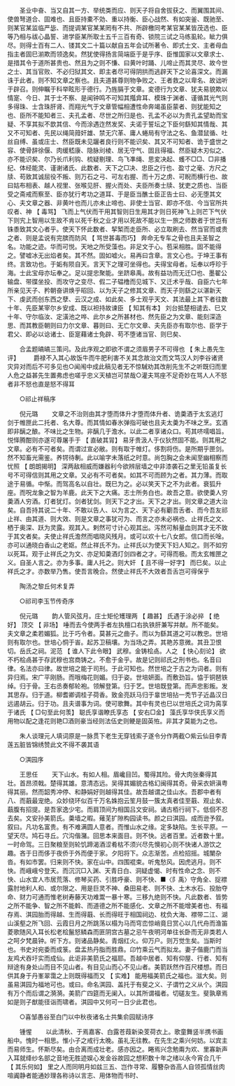 <!-- { "loadSidebar": true } -->
　　圣业中奋、当又自其一方、举统类而应、则天子将自舍拔获之、而翼围其间、使兽弩道合、固难也、且臣持橐不効、重以持衡、臣心战然、有如突釜、既驰至、则某官某监临严毖、而提调某官某某罔有不共、所辟檄同考某官某某皆茂选也、臣等乃相与祓心晶誓、进学臣某所取士五千三百有奇、锁院三试之马练虱轮。眦力俱尽。则得士百有二人、镂其文二十篇以献自五年会试所著令、即式士文、主者母血指主者固巳湔欺而领逸矣。然犹使得扬言简端臣于是乎序、臣惟国家以文章求士、是措其令于道所甚贵也、然且为之则不慊、曰黄叶时踊、儿啼止而其灵尽、故今世之士、其当官败、不必归狱其文、即主者尽可得阴拱而逃辟天下之论喜深文。而漏诛于此者。则不知文章之察也。且夫道甚尊则物争败之、王者救之以卑名、故诎听于辟召。则伸瞩于科举眩形于德行。乃旌膈于文章。変德行为文章、犹夫易貌欺以情寔、今日、其于士不察、是闻钟鸣不可知其摦弇耳、模珠于渊者、谨循其光气则多得珠、士含珠肝肾、而翔光气于文章管幅相遭性命奔竭虽臣蒙者、则犹能知之也、臣所不能知者三、夫孔孟者、尽世之所归是也、孔孟不必以为贵孔孟望助而宝疑、不享其拟不歆其信、今而涂遇迮然发奖、夫诺于誓坛之下臣何繇知其情哉、其又不可知者、先民以绳简箝奸雄、禁无穴革、庸人蜷局有守法之名、鱼潜鼠循、吐丝自缚、虽或庄士、然臣既未见躧者良行则不能识矣、其又不可知者、诡于盛世之容、使骨辞徐偃、肉缓嵇康、隐脉刓棱、居无守气、固且得福、然臣疑木刃似之、亦不能识矣、尔乃长爪利钩、梳疑剔理、鸟飞凖绳、思変决起、蠖不□□、□非播纪、体经能灵、谨谢诸氏、此数者、天下之□决、忠臣之行也、盈寸之毫、方尺之牍、苟致其诚屈役不叛、则万石之弓、可左右握、而十万之虏、可睨而横行也、故曰姑布相表、越人视里、张喉见肝、握火而处、夫臣所奏士牍、犹吏之质也、当臣受之斋戒而察至、臣亦犹行考功之道耳、于是臣当醮士臣正告士曰、必无堕其文心、夫文章之器、非黄叶也而儿亦未止啼也、非使士当官、即亦不信、今当官所共叹者、神 【 毒骂】 飞而上气伏而干用其智则日生用其才则日死神飞上则芒下气伏下则宄上智用以生故不肯以死千秋之业才用以死故不能以生一旅之师数者于世岂有铢黍致其文心者乎。使天下怀此数者、挈椠而走臣所、必立取刷去、然当官而或贵之者、则是孟说有完膑而防风 【 骂世甚毒而巧】 奔命无专车之骨也且夫圣智之名。功能之迹。华而可悦。天地之所受藻也。非足文于心。苞采相胜。固不能得之。譬嘘冰无出焰者矣。其不然。固如嘘火。易再曰含章。言文心也。于坤王事有终。言致功也。于姤有陨自天。言天下之理可坐得也。夫得宝母者。坛奉以呼珍于海。士此宝母亦坛奉之。足以提忠聚能。坐跻皋禹。故有益功而无迁□也、墨翟公输盘、带牒坐投、而攻守之变尽、假二子辒橹而见城下、又迁术乎哉、自臣六七年所亲见天子、矜朝奋讲焕乎昭回、以为天子之修其文章、而天子则繇之以湛新天下、虔武而创东西之孽、云汉之成、如此矣、多士观乎天文、其法最上其下者往数十年、先臣某宰尔乡安成、既以袒持故谏臣 【 知其有本】 刘台抵楚相谴去、巳又十年、守尔临汝、定潢池之哗、此尔乡之所甚材也、然先臣之为文章、能刻深造思、而其教臣朝则曰力尔文章、暮则曰、无亡尔文章、夫先臣亦有取尔也、臣学于君父、即必以谂诸士、臣寔藉诸士免辟、苟不堕诸当官、则巳矣、 

　　合孟题皜皜三策问。及此序观之即欲不谓之须眉男子不可得也 【 朱上愚先生评】 
　　爵禄不入其心故饭牛而牛肥利害不关其念故治文而文笃汉人刘李谷诸贤灾异对而后不可多见也○闻闱中成此稿见者无不惊駴劝其改削先生不之听既归而里人危之益甚先生置弗虑也嗟乎忠义天植岂可禁哉○灌夫骂座不足奇妙在骂人人不怒者非不怒也直是怒不得耳 

　　○祁止祥稿序 

　　倪元璐 
　　文章之不治则由其才堕而体升才堕而体升者、诡羮酒于太玄逃灯剑于帷匣此二托者、名大尊。而其情如春氷弹指可破也且夫太羮为不味之烹。玄酒即非醨之酿。不味比之生物。非醨几于澹水。以此二者享诸众口。苟其哜嚅唱旨。悦怿腾酣则亦遂可尊屠手于 【 直破其冐】 易牙贵汲人于仪狄然固不能。则其用之文章。必有不可者矣。而谓过宣必敝。则有取于帷灯。侈割将伤。是所期乎匣剑。然不知畜光需鉴。养锷待剸。此以喻字未落纸之时意。尚包胸之会未闻至幽相察而忧照 【 朗朗揭明】 深两敌相威而嫌器利今欲辨层墙之中非漆袭石之里无铅虽复长号不可得信则其用之文章。又必有不可者矣。如其不可而顾为之者。其力薄。而取途于易循。中惭。而驾高名以自壮。既巳为之。必以笑天下之不为此者。衰狐升座。而呪龙象之智为羊鹿。此天下之大痛。志士所务白也。故吾之意。欲使羮人穷羮酒人穷酒。灯者犹灯。剑者犹剑。则天下之才出。天下之才出。则文章之道大治矣。自吾持其说二十年、不敢以告人、以为言之、天下必有劚吾舌者、而今吾友祁止祥、由其道、则大效、则是文章之事犹可为、而言之亦未必祸也、止祥氏之文、栖于奥深、跃为灵露。观其入。剌然可寸计心观其出。泻然可斛量血则其才无不致于其文者矣。夫使止祥氏澹然而唱晓风残月。或可以欢十七八女郎。信口而长唫。亦可以通晓白香山之老妪。然止祥氏不为。止祥氏以为使天下妇人知之。则不如穷以死耳。观于止祥氏之为文、亦足知羮酒灯剑四者之才。可得而极。而太玄帷匣之义。自圣人言之。亦为多事。庸人托之。则大奸 【 且不得一好字】 而巳矣。以止祥氏之才。亦数举乃售。使吾言晚合。然使止祥氏不大效者吾舌岂可得保乎 

　　陶汤之黎丘何术复弄 

　　○祁司李玉节传奇序 

　　倪元璐 
　　韵人管风弦月。庄士矩伦矱理两 【 趣甚】 氏遇于涂必捽 【 绝好】 顶交 【 非场】 唾而去今使两手者左执檀口右执铁肝兼写并献。所不能矣。夫文章之柔若媚狐。比于巧令者。莫甚元之曲子。而以为繇其道之可以教忠。世培则有取尔也。世培心恫于峕。起苏卫稿壤。为当场之弄。其艳苏意微。其丑卫恨切。岳氏之祠。泥范 【 谁人下此令眼】 武穆。金铸桧卨。人之 【 快心刻论】 欲不朽桧卨甚于存武穆也宫商铸之。不愈于金乎。故是记则祁氏之刑书也。名音曰律。名法亦曰律。故世培之能于司刑。于此可知也。然世培之于古之为词者。则有异归焉。宋广平刚肠。而哦梅花则媚。归于姿。世培妍面。而敷劲旨。恊于铜琶铁绰。归于骨。王右丞奏郁轮袍。领解登第。归于艺。世培既登第。而声忠影叛。发其思存。归于道。柳耆卿调桂子荷香。致金亮跃马归于辠世培拈一秃节子近晶汉日远遏胡云。归于功。且夫谱事为词。使可歌舞。其中有灵也巳以世培氏之词为脔享于诸氏 【 □句至此何羡】 聪氏享谐瞭氏享态 【 安右□金】 藻氏享华侠氏享义而用物以配之逢花则艳□酒则豪当经则法伍史则鲠是固英恠。非其才莫能为之也。 

　　朱人谈理元人填词原是一脉贯下老生无穿钱索子遂令分作两截○紫云仙目李青莲五脏皆锦绣赞此文不得不袭其语 

　　○淇园序 

　　王思任 
　　天下山水。有如人相。眉巉目凹。蜀得其险。骨大肉张秦得其壮。首昂须戟。楚得其雄。意清态远。吴得其媚貌古格幻闽得其奇。骨采衣妍滇粤得其丽。然而韶秀冲停、和静娟好则越得其佳。故吾越谓之佳山水。吾郡中者有八、而蕺最宠绝。众妙绕环似百千万名姝抱云笙月鼓一簇太真者佳至蕺、观止矣、蕺腹有招提。是吾家逸少宅。而肩顶间为相国吕文安祠。诵古栢行祠下。低佪不忍去矣。文安孙美箭氏。羮墙之暇。薙芜扩隙构园读书。颜之曰淇园。成而逊予叙。叙曰。凡功名富贵。有不难满圆人意者。而惟山水之缘。定多缺陷。生长平原。一望天尽。鸠石寻丘。穴沟偕潴。回思本来面目。则不快。远者百里。近者数十里。一时命驾。三日聚粮至则轮饥蹄渴酒涩肴枯不须兴尽先懊初心则不快诸人游饮之趣。吝于日而侈于夜侨于外而便于家。夕阳将下。众志渐苦。点检招摇。城闉杂沓。有如市罢。归来则不快。家在山中。四围裩束。听鬼愁风。因虎逃月。则不快。而峨峨兮登天。而沉沉□入渊、天青日白、洞疑虚愒、时有性命之念、则不快、山水宜人市居荒落、修琴买药、引胜呼豪、则不快、■〈阝禹〉守角全、捉襟露肘地利人和、或尔限之、用是巨灵不神、桑田易老、则不快、土木水石、投胎夺命、财力可通而惟老树寿藤天功难鬻一暴十寒。三移九绝则不快。凡此数者、皆势之所不能争、智之所不能斡、而道德之所不能感化、文章之所不能增美者也、有福存焉、淇园胎而得越、生而得蕺、长而得旺于相国祠边、枕负大海、襟带二江、湖山溪壑之所飞回、云霞日月之所跳荡以榻为马而穹峦惊峭竟日赏心以几代舟而渔笛菱歌随风入耳长松老桧鬣怒鳞森而匪阴宫古墓之忌午夜明河单往长卧而无非类若人之呵夕梵晨钟。听下方。则诸品静矣。青烟红火。仰万户。则万觉生矣。当斯时也。书史对宛委而成箓。盘盂热丹脂而胜鼎。卬竹乘云气而拟龙。妻子偕鹿门而当友鸡犬吞圩实而成仙。此讵非美箭氏之福耶。吾越中居者、知有仰屋、行者、知有辩途有身处山而目不见山者。有目见山而心不见山者。美箭跃然作百尺楼想。而日供其身于丹峯翠霭之上则既得福而又 【 实难】 能用福美箭氏之福也。滋大矣。则虽易淇园为福地可也。或曰。命名淇园、盖托于有斐之义、子谓竹之义从个。淇园有万个而后谓之漪漪。美箭广四筵而无阑入。以其所谓福者。切磋友生。斐孰章焉如是则子猷能径诣而啸者。淇园中又何可一日少此君也。 

　　○喜邹愚谷至白门以中秋夜诸名士共集俞园赋诗序 

　　锺惺 
　　以此清秋、于焉嘉客、白露苍葭新染芰荷衣上。歌童舞竖半携书画船中。愧时一相思。惟小子之戒行太晚。虽礼无往教。在先生之乘兴何妨。以宾主而易师生。怀斯尽矣。由合离而成壮老。感亦因之。睠焉兴念勉甭为欢、里寡新声入耳就绛纱名部之音地无胜迹娱心发金谷故园之想积数十年之绪以永今宵合几千 【 其乐何如】 里之人而同明月如兹三五、岂作寻常、履簪杂沓高人自领孤情丝肉喧阗静者能通妙理各称诗以言志、用体物而书时、 


